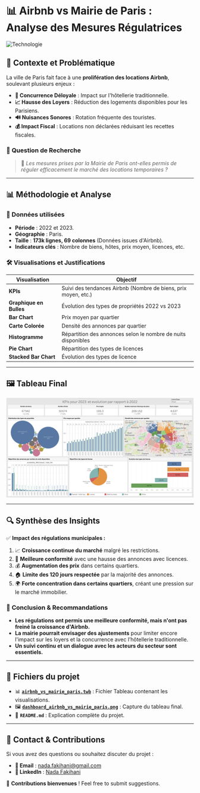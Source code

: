 # 📊 Airbnb vs Mairie de Paris : Analyse des Mesures Régulatrices

![Technologie](https://img.shields.io/badge/Tech-Tableau-blue)

## 📌 Contexte et Problématique
La ville de Paris fait face à une **prolifération des locations Airbnb**, soulevant plusieurs enjeux :
- **🏨 Concurrence Déloyale** : Impact sur l'hôtellerie traditionnelle.
- **📈 Hausse des Loyers** : Réduction des logements disponibles pour les Parisiens.
- **🔊 Nuisances Sonores** : Rotation fréquente des touristes.
- **💰 Impact Fiscal** : Locations non déclarées réduisant les recettes fiscales.

### 🎯 **Question de Recherche**
> 📌 *Les mesures prises par la Mairie de Paris ont-elles permis de réguler efficacement le marché des locations temporaires ?*

---

## 📊 **Méthodologie et Analyse**
### **📁 Données utilisées**
- **Période** : 2022 et 2023.
- **Géographie** : Paris.
- **Taille** : **173k lignes, 69 colonnes** (Données issues d'Airbnb).
- **Indicateurs clés** : Nombre de biens, hôtes, prix moyen, licences, etc.

### **🛠 Visualisations et Justifications**
| **Visualisation** | **Objectif** |
|------------------|-------------|
| **KPIs** | Suivi des tendances Airbnb (Nombre de biens, prix moyen, etc.) |
| **Graphique en Bulles** | Évolution des types de propriétés 2022 vs 2023 |
| **Bar Chart** | Prix moyen par quartier |
| **Carte Colorée** | Densité des annonces par quartier |
| **Histogramme** | Répartition des annonces selon le nombre de nuits disponibles |
| **Pie Chart** | Répartition des types de licences |
| **Stacked Bar Chart** | Évolution des types de licence |

---

## 🖼️ **Tableau Final**
![Airbnb Data Visualization](dashboard_airbnb_vs_mairie_paris.png)

---

## 🔍 **Synthèse des Insights**
✅ **Impact des régulations municipales :**
1. 📈 **Croissance continue du marché** malgré les restrictions.
2. 🎫 **Meilleure conformité** avec une hausse des annonces avec licences.
3. 💰 **Augmentation des prix** dans certains quartiers.
4. 🏠 **Limite des 120 jours respectée** par la majorité des annonces.
5. 🌍 **Forte concentration dans certains quartiers**, créant une pression sur le marché immobilier.

### 📌 **Conclusion & Recommandations**
- **Les régulations ont permis une meilleure conformité, mais n'ont pas freiné la croissance d'Airbnb.**
- **La mairie pourrait envisager des ajustements** pour limiter encore l'impact sur les loyers et la concurrence avec l’hôtellerie traditionnelle.
- **Un suivi continu et un dialogue avec les acteurs du secteur sont essentiels.**

---

## 📂 **Fichiers du projet**
- 📊 **[`airbnb_vs_mairie_paris.twb`](airbnb_vs_mairie_paris.twb)** : Fichier Tableau contenant les visualisations.
- 🖼️ **[`dashboard_airbnb_vs_mairie_paris.png`](dashboard_airbnb_vs_mairie_paris.png)** : Capture du tableau final.
- 📝 **`README.md`** : Explication complète du projet.


---
## 📧 **Contact & Contributions**
Si vous avez des questions ou souhaitez discuter du projet :
- **📩 Email** : nada.fakihani@gmail.com
- **🔗 LinkedIn** : [Nada Fakihani](https://www.linkedin.com/in/nadafakihani/)

📌 **Contributions bienvenues** ! Feel free to submit suggestions.
